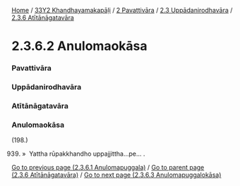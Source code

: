 
[Home](/) / [33Y2 Khandhayamakapāḷi](/tipitaka/33Y2.md) / [2 Pavattivāra](/tipitaka/33Y2/2.md) / [2.3 Uppādanirodhavāra](/tipitaka/33Y2/2/2.3.md) / [2.3.6 Atītānāgatavāra](/tipitaka/33Y2/2/2.3/2.3.6.md)

# 2.3.6.2 Anulomaokāsa

### Pavattivāra

### Uppādanirodhavāra

### Atītānāgatavāra

### Anulomaokāsa

(198.)

939. »  Yattha rūpakkhandho uppajjittha…pe… .

[Go to previous page (2.3.6.1 Anulomapuggala)](/tipitaka/33Y2/2/2.3/2.3.6/2.3.6.1.md) / [Go to parent page (2.3.6 Atītānāgatavāra)](/tipitaka/33Y2/2/2.3/2.3.6.md) / [Go to next page (2.3.6.3 Anulomapuggalokāsa)](/tipitaka/33Y2/2/2.3/2.3.6/2.3.6.3.md)


